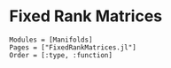 # Fixed Rank Matrices

```@autodocs
Modules = [Manifolds]
Pages = ["FixedRankMatrices.jl"]
Order = [:type, :function]
```
